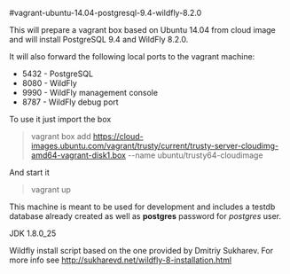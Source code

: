 #vagrant-ubuntu-14.04-postgresql-9.4-wildfly-8.2.0

This will prepare a vagrant box based on Ubuntu 14.04 from cloud image and will install PostgreSQL 9.4 and WildFly 8.2.0.

It will also forward the following local ports to the vagrant machine:
* 5432 - PostgreSQL
* 8080 - WildFly
* 9990 - WildFly management console
* 8787 - WildFly debug port

To use it just import the box

> vagrant box add https://cloud-images.ubuntu.com/vagrant/trusty/current/trusty-server-cloudimg-amd64-vagrant-disk1.box --name ubuntu/trusty64-cloudimage

And start it

> vagrant up

This machine is meant to be used for development and includes a testdb database already created as well as **postgres** password for *postgres* user.

JDK 1.8.0_25

Wildfly install script based on the one provided by Dmitriy Sukharev. For more info see http://sukharevd.net/wildfly-8-installation.html